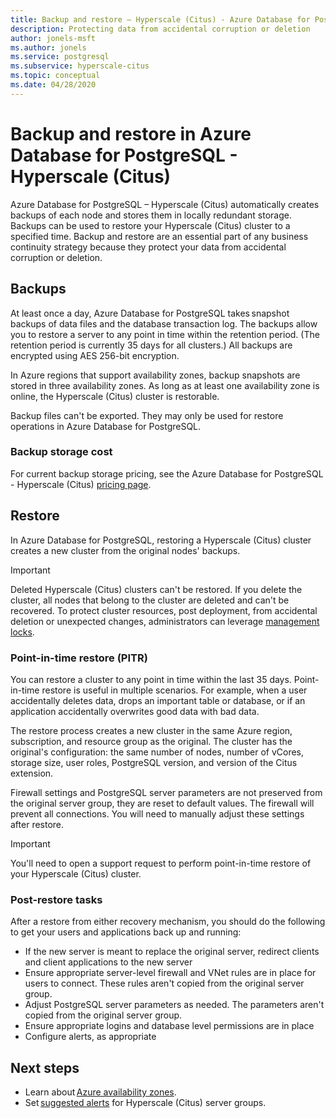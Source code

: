 ```yaml
---
title: Backup and restore – Hyperscale (Citus) - Azure Database for PostgreSQL
description: Protecting data from accidental corruption or deletion
author: jonels-msft
ms.author: jonels
ms.service: postgresql
ms.subservice: hyperscale-citus
ms.topic: conceptual
ms.date: 04/28/2020
---
```


# Backup and restore in Azure Database for PostgreSQL - Hyperscale (Citus)

Azure Database for PostgreSQL – Hyperscale (Citus) automatically creates
backups of each node and stores them in locally redundant storage. Backups can
be used to restore your Hyperscale (Citus) cluster to a specified time. Backup
and restore are an essential part of any business continuity strategy because
they protect your data from accidental corruption or deletion.

## Backups

At least once a day, Azure Database for PostgreSQL takes snapshot backups of
data files and the database transaction log. The backups allow you to restore a
server to any point in time within the retention period. (The retention period
is currently 35 days for all clusters.) All backups are encrypted using AES
256-bit encryption.

In Azure regions that support availability zones, backup snapshots are stored
in three availability zones. As long as at least one availability zone is
online, the Hyperscale (Citus) cluster is restorable.

Backup files can't be exported. They may only be used for restore operations
in Azure Database for PostgreSQL.

### Backup storage cost

For current backup storage pricing, see the Azure Database for PostgreSQL -
Hyperscale (Citus) [pricing
page](https://azure.microsoft.com/pricing/details/postgresql/hyperscale-citus/).

## Restore

In Azure Database for PostgreSQL, restoring a Hyperscale (Citus) cluster
creates a new cluster from the original nodes' backups.

> [!IMPORTANT]
> Deleted Hyperscale (Citus) clusters can't be restored. If you delete the
> cluster, all nodes that belong to the cluster are deleted and can't be
> recovered. To protect cluster resources, post deployment, from accidental
> deletion or unexpected changes, administrators can leverage [management
> locks](/azure/azure-resource-manager/management/lock-resources).

### Point-in-time restore (PITR)

You can restore a cluster to any point in time within the last 35 days.
Point-in-time restore is useful in multiple scenarios. For example, when a user
accidentally deletes data, drops an important table or database, or if an
application accidentally overwrites good data with bad data.

The restore process creates a new cluster in the same Azure region,
subscription, and resource group as the original. The cluster has the
original's configuration: the same number of nodes, number of vCores, storage
size, user roles, PostgreSQL version, and version of the Citus extension.

Firewall settings and PostgreSQL server parameters are not preserved from the
original server group, they are reset to default values. The firewall will
prevent all connections. You will need to manually adjust these settings after
restore.

> [!IMPORTANT]
> You'll need to open a support request to perform point-in-time restore of
> your Hyperscale (Citus) cluster.

### Post-restore tasks

After a restore from either recovery mechanism, you should do the
following to get your users and applications back up and running:

* If the new server is meant to replace the original server, redirect clients
  and client applications to the new server
* Ensure appropriate server-level firewall and VNet rules are in place for
  users to connect. These rules aren't copied from the original server group.
* Adjust PostgreSQL server parameters as needed. The parameters aren't copied
  from the original server group.
* Ensure appropriate logins and database level permissions are in place
* Configure alerts, as appropriate

## Next steps

* Learn about [Azure availability
  zones](/azure/availability-zones/az-overview).
* Set [suggested
  alerts](/azure/postgresql/howto-hyperscale-alert-on-metric#suggested-alerts)
for Hyperscale (Citus) server groups.
